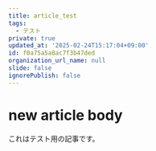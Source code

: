 ```yaml
---
title: article_test
tags:
  - テスト
private: true
updated_at: '2025-02-24T15:17:04+09:00'
id: f0a75a5a8ac7f3b47ded
organization_url_name: null
slide: false
ignorePublish: false
---
```

# new article body

これはテスト用の記事です。

